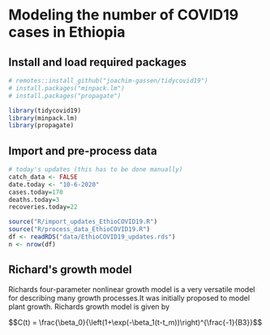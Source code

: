 # Modeling the number of COVID19 cases in Ethiopia

## Install and load required packages

```r
# remotes::install_github("joachim-gassen/tidycovid19")
# install.packages("minpack.lm")
# install.packages("propagate")

library(tidycovid19)
library(minpack.lm)
library(propagate)
```

## Import and pre-process data
```r
# today's updates (this has to be done manually)
catch_data <- FALSE
date.today <- "10-6-2020"
cases.today=170
deaths.today=3
recoveries.today=22

source("R/import_updates_EthioCOVID19.R")
source("R/process_data_EthioCOVID19.R")
df <- readRDS("data/EthioCOVID19_updates.rds")
n <- nrow(df)
```

## Richard's growth model

Richards four-parameter nonlinear growth model is a very versatile model for describing many growth processes.It was initially proposed to model plant growth. Richards growth model is given by

$$C(t) = \frac{\beta_0}{\left(1+\exp(-\beta_1(t-t_m))\right)^{\frac{-1}{B3}}$$


